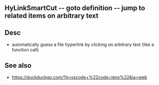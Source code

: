
<!---
### <beg-file_info>
### document_metadata:
###   - caption: "__blank__"
###     desc: |
###         * AUTO-GENERATED-FILE ;; any direct edits will be lost
###     seeinstead: |
###         *  href="smartpath://mytrybits/t/trytexteditor/txt/blogtef.yaml.txt" find="uuid01rrmy004"
### <end-file_info>
--->

## HyLinkSmartCut           --  goto definition -- jump to related items on arbitrary text

## Desc
* automatically guess a file hyperlink by clicking on arbitrary text (like a function call)


## See also
* https://duckduckgo.com/?q=vscode+%22code+lens%22&ia=web


